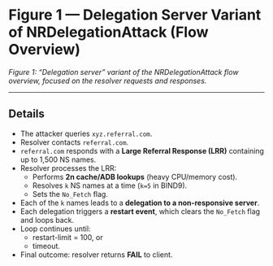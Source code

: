 # Figure 1 — Delegation Server Variant of NRDelegationAttack (Flow Overview)

*Figure 1: “Delegation server” variant of the NRDelegationAttack flow overview, focused on the resolver requests and responses.*

---

## Details

- The attacker queries `xyz.referral.com`.  
- Resolver contacts `referral.com`.  
- `referral.com` responds with a **Large Referral Response (LRR)** containing up to 1,500 NS names.  
- Resolver processes the LRR:
  - Performs **2n cache/ADB lookups** (heavy CPU/memory cost).  
  - Resolves `k` NS names at a time (`k=5` in BIND9).  
  - Sets the `No_Fetch` flag.  
- Each of the `k` names leads to a **delegation to a non-responsive server**.  
- Each delegation triggers a **restart event**, which clears the `No_Fetch` flag and loops back.  
- Loop continues until:
  - restart-limit = 100, or  
  - timeout.  
- Final outcome: resolver returns **FAIL** to client.  

